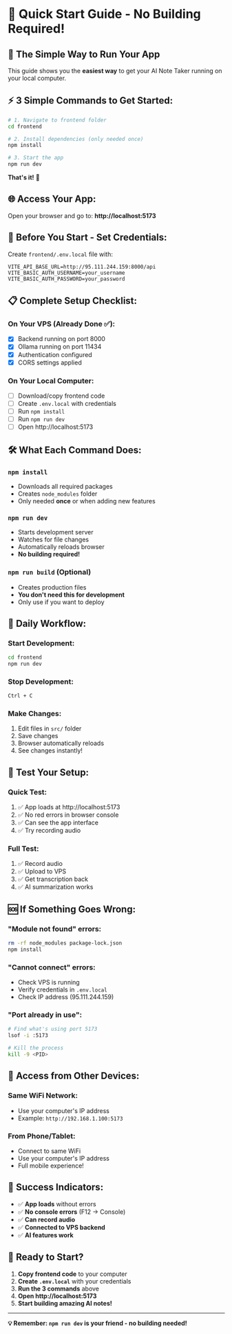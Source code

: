 # 🚀 Quick Start Guide - No Building Required!

## 🎯 **The Simple Way to Run Your App**

This guide shows you the **easiest way** to get your AI Note Taker running on your local computer.

## ⚡ **3 Simple Commands to Get Started:**

```bash
# 1. Navigate to frontend folder
cd frontend

# 2. Install dependencies (only needed once)
npm install

# 3. Start the app
npm run dev
```

**That's it!** 🎉

## 🌐 **Access Your App:**

Open your browser and go to:
**http://localhost:5173**

## 🔐 **Before You Start - Set Credentials:**

Create `frontend/.env.local` file with:

```env
VITE_API_BASE_URL=http://95.111.244.159:8000/api
VITE_BASIC_AUTH_USERNAME=your_username
VITE_BASIC_AUTH_PASSWORD=your_password
```

## 📋 **Complete Setup Checklist:**

### **On Your VPS (Already Done ✅):**
- [x] Backend running on port 8000
- [x] Ollama running on port 11434
- [x] Authentication configured
- [x] CORS settings applied

### **On Your Local Computer:**
- [ ] Download/copy frontend code
- [ ] Create `.env.local` with credentials
- [ ] Run `npm install`
- [ ] Run `npm run dev`
- [ ] Open http://localhost:5173

## 🛠️ **What Each Command Does:**

### **`npm install`**
- Downloads all required packages
- Creates `node_modules` folder
- Only needed **once** or when adding new features

### **`npm run dev`**
- Starts development server
- Watches for file changes
- Automatically reloads browser
- **No building required!**

### **`npm run build` (Optional)**
- Creates production files
- **You don't need this for development**
- Only use if you want to deploy

## 🔄 **Daily Workflow:**

### **Start Development:**
```bash
cd frontend
npm run dev
```

### **Stop Development:**
```bash
Ctrl + C
```

### **Make Changes:**
1. Edit files in `src/` folder
2. Save changes
3. Browser automatically reloads
4. See changes instantly!

## 🧪 **Test Your Setup:**

### **Quick Test:**
1. ✅ App loads at http://localhost:5173
2. ✅ No red errors in browser console
3. ✅ Can see the app interface
4. ✅ Try recording audio

### **Full Test:**
1. ✅ Record audio
2. ✅ Upload to VPS
3. ✅ Get transcription back
4. ✅ AI summarization works

## 🆘 **If Something Goes Wrong:**

### **"Module not found" errors:**
```bash
rm -rf node_modules package-lock.json
npm install
```

### **"Cannot connect" errors:**
- Check VPS is running
- Verify credentials in `.env.local`
- Check IP address (95.111.244.159)

### **"Port already in use":**
```bash
# Find what's using port 5173
lsof -i :5173

# Kill the process
kill -9 <PID>
```

## 📱 **Access from Other Devices:**

### **Same WiFi Network:**
- Use your computer's IP address
- Example: `http://192.168.1.100:5173`

### **From Phone/Tablet:**
- Connect to same WiFi
- Use your computer's IP address
- Full mobile experience!

## 🎯 **Success Indicators:**

- ✅ **App loads** without errors
- ✅ **No console errors** (F12 → Console)
- ✅ **Can record audio**
- ✅ **Connected to VPS backend**
- ✅ **AI features work**

## 🚀 **Ready to Start?**

1. **Copy frontend code** to your computer
2. **Create `.env.local`** with your credentials
3. **Run the 3 commands** above
4. **Open http://localhost:5173**
5. **Start building amazing AI notes!**

---

**💡 Remember: `npm run dev` is your friend - no building needed!**
